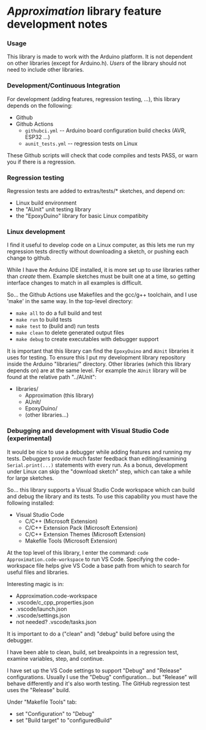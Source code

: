 # *Approximation* library feature development notes

### Usage 
This library is made to work with the Arduino platform.  It is not dependent on other libraries (except for Arduino.h).  _Users_ of the library should not need to include other libraries.

### Development/Continuous Integration
For development (adding features, regression testing, ...), this library depends on the following:
* Github
* Github Actions
  * `githubci.yml` -- Arduino board configuration build checks (AVR, ESP32 ...)
  * `aunit_tests.yml` -- regression tests on Linux

These Github scripts will check that code compiles and tests PASS, or warn you if there is a regression.

### Regression testing
Regression tests are added to extras/tests/* sketches, and depend on:
* Linux build environment
* the "AUnit" unit testing library
* the "EpoxyDuino" library for basic Linux compatibity

### Linux development
I find it useful to develop code on a Linux computer, as this lets me run my regression tests directly without downloading a sketch, or pushing each change to github.

While I have the Arduino IDE installed, it is more set up to _use_ libraries rather than _create_ them. Example sketches must be built one at a time, so getting interface changes to match in all examples is difficult.

So... the Github Actions use Makefiles and the gcc/g++ toolchain, and I use 'make' in the same way.  In the top-level directory:
* `make all` to do a full build and test
* `make run` to build tests
* `make test` to (build and) run tests
* `make clean` to delete generated output files
* `make debug` to create executables with debugger support

It is important that this library can find the `EpoxyDuino` and `AUnit` libraries it uses for testing.  To ensure this I put my development library repository inside the Arduino "libraries/" directory. Other libraries (which this library depends on) are at the same level.  For example the `AUnit` library will be found  at the relative path "../AUnit":
* libraries/
  * Approximation (this library)
  * AUnit/
  * EpoxyDuino/
  * (other libraries...)

### Debugging and development with Visual Studio Code (experimental)
It would be nice to use a debugger while adding features and running my tests.  Debuggers provide much faster feedback than editing/examining `Serial.print(...)` statements with every run.  As a bonus, development under Linux can skip the "download sketch" step, which can take a while for large sketches.

So... this library supports a Visual Studio Code workspace which can build and debug the library and its tests.  To use this capability you must have the following installed:
* Visual Studio Code
  * C/C++ (Microsoft Extension)
  * C/C++ Extension Pack (Microsoft Extension)
  * C/C++ Extension Themes (Microsoft Extension)
  * Makefile Tools (Microsoft Extension)

At the top level of this library, I enter the command: `code Approximation.code-workspace` to run VS Code.  Specifying the code-workspace file helps give VS Code a base path from which to search for useful files and libraries.

Interesting magic is in:
* Approximation.code-workspace
* .vscode/c_cpp_properties.json
* .vscode/launch.json
* .vscode/settings.json
* not needed? .vscode/tasks.json

It is important to do a ("clean" and) "debug" build before using the debugger.

I have been able to clean, build, set breakpoints in a regression test, examine variables, step, and continue.

I have set up the VS Code settings to support "Debug" and "Release" configurations.  Usually I use the "Debug" configuration... but "Release" will behave differently and it's also worth testing.  The GitHub regression test uses the "Release" build.

Under "Makefile Tools" tab:
*  set "Configuration" to "Debug"
*  set "Build target" to "configuredBuild"
